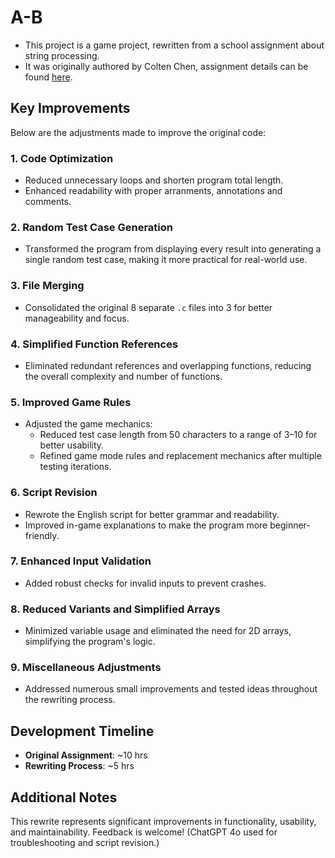 # A-B
- This project is a game project, rewritten from a school assignment about string processing. 
- It was originally authored by Colten Chen, assignment details can be found [here](https://hackmd.io/@L39Ai4MITOCY2Aioz54q2g/2024PD1_HW7).

## Key Improvements
Below are the adjustments made to improve the original code:

### 1. Code Optimization
- Reduced unnecessary loops and shorten program total length.
- Enhanced readability with proper arranments, annotations and comments.

### 2. Random Test Case Generation
- Transformed the program from displaying every result into generating a single random test case, making it more practical for real-world use.

### 3. File Merging
- Consolidated the original 8 separate `.c` files into 3 for better manageability and focus.

### 4. Simplified Function References
- Eliminated redundant references and overlapping functions, reducing the overall complexity and number of functions.

### 5. Improved Game Rules
- Adjusted the game mechanics:
  - Reduced test case length from 50 characters to a range of 3–10 for better usability.
  - Refined game mode rules and replacement mechanics after multiple testing iterations.

### 6. Script Revision
- Rewrote the English script for better grammar and readability.
- Improved in-game explanations to make the program more beginner-friendly.

### 7. Enhanced Input Validation
- Added robust checks for invalid inputs to prevent crashes.

### 8. Reduced Variants and Simplified Arrays
- Minimized variable usage and eliminated the need for 2D arrays, simplifying the program's logic.

### 9. Miscellaneous Adjustments
- Addressed numerous small improvements and tested ideas throughout the rewriting process.

## Development Timeline
- **Original Assignment**: ~10 hrs
- **Rewriting Process**: ~5 hrs

## Additional Notes
This rewrite represents significant improvements in functionality, usability, and maintainability. Feedback is welcome!
(ChatGPT 4o used for troubleshooting and script revision.)
